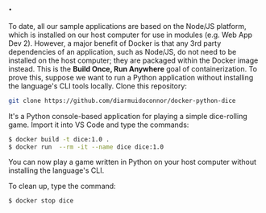 ## .

To date, all our sample applications are based on the Node/JS platform, which is installed on our host computer for use in modules (e.g. Web App Dev 2). However, a major benefit of Docker is that any 3rd party dependencies of an application, such as Node/JS, do not need to be installed on the host computer; they are packaged within the Docker image instead. This is the __Build Once, Run Anywhere__ goal of containerization. To prove this, suppose we want to run a Python application without installing the language's CLI tools locally. Clone this repository:
~~~bash
git clone https://github.com/diarmuidoconnor/docker-python-dice
~~~
It's a Python console-based application for playing a simple dice-rolling game. Import it into VS Code and type the commands:
~~~bash
$ docker build -t dice:1.0 .
$ docker run  --rm -it --name dice dice:1.0
~~~ 
You can now play a game written in Python on your host computer without installing the language's CLI.

To clean up, type the command:
~~~bash
$ docker stop dice 
~~~ 